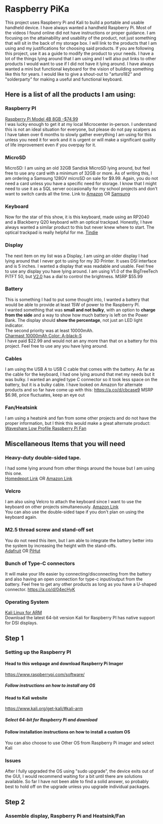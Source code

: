 # Raspberry PiKa
This project uses Raspberry Pi and Kali to build a portable and usable handheld device.
I have always wanted a handheld Raspberry Pi. Most of the videos I found online did not have instructions or proper guidance.
I am focusing on the attainability and usability of the product, not just something that will sit in the back of my storage box.
I will link to the products that I am using and my justifications for choosing said products. 
If you are following this project, use it as a guide to modify the product to your needs.
I have a lot of the things lying around that I am using and I will also put links to other products I would want to use if I did not have it lying around.
I have always wanted a mini but functional keyboard for the vision of building something like this for years. I would like to give a shout-out to "arturo182" and "solderparty" for making a useful and functional keyboard.
## Here is a list of all the products I am using:
### Raspberry PI
[Raspberry Pi Model 4B 8GB -$74.99](https://www.microcenter.com/product/622539/raspberry-pi-4-model-b-8gb-ddr4)
<br> I was lucky enough to get it at my local Microcenter in-person. I understand this is not an ideal situation for everyone, but please do not pay scalpers as I have taken over 6 months to slowly gather everything I am using for this unless you need it for work and it is urgent or will make a significant quality of life improvement even if you overpay for it.
### MicroSD
MicroSD: I am using an old 32GB Sandisk MicroSD lying around, but feel free to use any card with a minimum of 32GB or more. As of writing this, I am ordering a Samsung 128GV microSD on sale for $9.99. Again, you do not need a card unless you have a specific need for storage.  I know that I might need to use it as a SQL server occasionally for my school projects and don't want to switch cards all the time. Link to [Amazon](https://a.co/d/dxx30yz) OR [Samsung](https://www.samsung.com/us/computing/memory-storage/memory-cards/evo-select-adapter-microsdxc-64gb-mb-me64ka-am/)
### Keyboard
Now for the star of this show, it is this keyboard, made using an RP2040 and a Blackberry Q20 keyboard with an optical trackpad.
Honestly, I have always wanted a similar product to this but never knew where to start.
The optical trackpad is really helpful for me. [Tindie](https://www.tindie.com/products/arturo182/bb-q20-keyboard-with-trackpad-usbi2cpmod/)
### Display
The next item on my list was a Display, I am using an older display I had lying around that I never got to using for my 3D Printer. It uses DSI interface and is 5 inches. I wanted a display that was readable and usable. Feel free to use any display you have lying around. 
I am using V1.0 of the BigTreeTech PiTFT 50, but [V2.0](https://a.co/d/6j7Bko6) has a dial to control the brightness. MSRP $55.99
### Battery
This is something I had to put some thought into, I wanted a battery that would be able to provide at least 15W of power to the Raspberry PI.
<br>I wanted something that was **small and not bulky**, with an option to **charge from the side** and a way to show how much battery is left on the Power Bank. The display should **show the percentage**, not just an LED light indicator.
<br>The second priority was at least 10000mAh.
<br>[Charmast 10000mAh Color: A-black-S](https://a.co/d/7jbVRtt)
<br>I have paid $22.99 and would not an any more than that on a battery for this project.
Feel free to use any you have lying around.
### Cables
I am using the USB A to USB C cable that comes with the battery. As far as the cable for the keyboard, I had one lying around that met my needs but it was bulky.
I wanted an angled type C connector so it took less space on the battery, but it is a bulky cable. I have looked on Amazon for alternate products and so far have come up with this:
https://a.co/d/cbcase9
MSRP $6.98, price fluctuates, keep an eye out
### Fan/Heatsink
I am using a heatsink and fan from some other projects and do not have the proper information, but I think this would make a great alternate product:
<br> [Waveshare Low Profile Raspberry Pi Fan](https://www.waveshare.com/product/raspberry-pi/accessories/pi-fan-3007.htm)
## Miscellaneous Items that you will need
### Heavy-duty double-sided tape. 
I had some lying around from other things around the house but I am using this one.
<br> [Homedepot Link](https://www.homedepot.com/p/Scotch-1-in-x-11-1-yds-Permanent-Double-Sided-Extreme-Mounting-Tape-414-LONGDC/205507375) OR [Amazon Link](https://a.co/d/e8iKDo5)
### Velcro
I am also using Velcro to attach the keyboard since I want to use the keyboard on other projects simultaneously.
[Amazon Link](https://a.co/d/hCOx3E4)
<br> You can also use the double-sided tape if you don't plan on using the keyboard again.
### M2.5 thread screw and stand-off set
You do not need this item, but I am able to integrate the battery better into the system by increasing the height with the stand-offs.
<br> [Adafruit](https://www.adafruit.com/product/3299) OR [PiHut](https://thepihut.com/products/adafruit-black-nylon-screw-and-stand-off-set-m2-5-thread)
### Bunch of Type-C connectors
It will make your life easier by connecting/disconnecting from the battery and also having an open connection for type-c input/output from the battery.
Feel free to get any other products as long as you have a U-shaped connector.
https://a.co/d/04ecHyK
### Operating System
[Kali Linux for ARM](https://www.kali.org/get-kali/#kali-arm)
<br> Download the latest 64-bit version
Kali for Raspberry PI has native support for DSI displays.


## Step 1
### Setting up the Raspberry PI
#### Head to this webpage and download Raspberry Pi Imager
https://www.raspberrypi.com/software/
##### Follow instructions on how to install any OS
#### Head to Kali website
https://www.kali.org/get-kali/#kali-arm
##### Select 64-bit for Raspberry Pi and download
#### Follow installation instructions on how to install a custom OS
You can also choose to use Other OS from Raspberry Pi imager and select Kali
### Issues
After I fully upgraded the OS using "sudo upgrade", the device exits out of the GUI, I would recommend waiting for a bit until there are solutions available. So far I have not been able to find a solid answer, so probably best to hold off on the upgrade unless you upgrade individual packages.

## Step 2 
### Assemble display, Raspberry Pi and Heatsink/Fan
